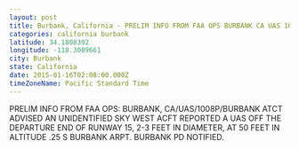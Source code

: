 ```yaml
---
layout: post
title: Burbank, California - PRELIM INFO FROM FAA OPS BURBANK CA UAS 1008P BURBANK ATCT ADVISED AN UNIDENTIFIED SKY
categories: california burbank
latitude: 34.1808392
longitude: -118.3089661
city: Burbank
state: California
date: 2015-01-16T02:08:00.000Z
timeZoneName: Pacific Standard Time
---
```


PRELIM INFO FROM FAA OPS: BURBANK, CA/UAS/1008P/BURBANK ATCT ADVISED AN UNIDENTIFIED SKY WEST ACFT REPORTED A UAS OFF THE DEPARTURE END OF RUNWAY 15, 2-3 FEET IN DIAMETER, AT 50 FEET IN ALTITUDE .25 S BURBANK ARPT. BURBANK PD NOTIFIED. 